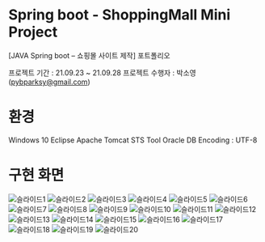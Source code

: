 # Spring boot - ShoppingMall Mini Project
[JAVA Spring boot – 쇼핑몰 사이트 제작] 포트폴리오


프로젝트 기간 : 21.09.23 ~ 21.09.28
프로젝트 수행자 : 박소영(pybparksy@gmail.com)

# 환경
Windows 10
Eclipse
Apache Tomcat
STS Tool
Oracle DB
Encoding : UTF-8

# 구현 화면
![슬라이드1](https://user-images.githubusercontent.com/92881331/143689350-8a056936-5fa8-4ccc-97ae-5351c947f593.PNG)
![슬라이드2](https://user-images.githubusercontent.com/92881331/143689326-a6cea560-4930-4f00-8ae7-d2f8baa0b3d2.PNG)
![슬라이드3](https://user-images.githubusercontent.com/92881331/143689328-bd6eecc1-5e4b-46c3-8830-861497a89b92.PNG)
![슬라이드4](https://user-images.githubusercontent.com/92881331/143689329-c42b10a9-6ad5-43a0-a88c-db8ce0b34288.PNG)
![슬라이드5](https://user-images.githubusercontent.com/92881331/143689331-46f1334c-f42d-4e21-b855-f8689be5406a.PNG)
![슬라이드6](https://user-images.githubusercontent.com/92881331/143689333-cf1343c6-758a-4f18-84f2-de5e380a1512.PNG)
![슬라이드7](https://user-images.githubusercontent.com/92881331/143689334-3c6942b8-ec49-42ee-bee9-170ad65ed75e.PNG)
![슬라이드8](https://user-images.githubusercontent.com/92881331/143689336-f6c082e1-c39d-40ff-982b-7ef3a204c90e.PNG)
![슬라이드9](https://user-images.githubusercontent.com/92881331/143689338-fea0f9ba-1eab-4ea3-8309-a8e825a7aae1.PNG)
![슬라이드10](https://user-images.githubusercontent.com/92881331/143689339-37745eee-0896-494c-8116-50093d601c8c.PNG)
![슬라이드11](https://user-images.githubusercontent.com/92881331/143689340-56c95ee7-0394-4342-8d73-5501b2023ff9.PNG)
![슬라이드12](https://user-images.githubusercontent.com/92881331/143689341-71f0f3c0-5ff6-4744-a9cb-6081eb0a9a0b.PNG)
![슬라이드13](https://user-images.githubusercontent.com/92881331/143689342-423b1ec0-4dcf-4748-9535-40307b04e89e.PNG)
![슬라이드14](https://user-images.githubusercontent.com/92881331/143689343-6f2f05c2-f34a-4ac1-9610-883d8c2f2e38.PNG)
![슬라이드15](https://user-images.githubusercontent.com/92881331/143689344-b1e6b537-06ef-4f59-9896-3d1e771c27e7.PNG)
![슬라이드16](https://user-images.githubusercontent.com/92881331/143689345-640f6b46-bf1b-4ef7-8dfc-73a802dde954.PNG)
![슬라이드17](https://user-images.githubusercontent.com/92881331/143689346-ef0ec649-4b71-4cd4-bf51-f2bdb0908401.PNG)
![슬라이드18](https://user-images.githubusercontent.com/92881331/143689347-0bb86cec-b87d-47ce-b03c-a17be0083bc3.PNG)
![슬라이드19](https://user-images.githubusercontent.com/92881331/143689348-b61f5f41-e959-4333-9da5-2f4ce6cf3d67.PNG)
![슬라이드20](https://user-images.githubusercontent.com/92881331/143689349-e82cd12c-901f-4729-8d54-2465330d7007.PNG)

